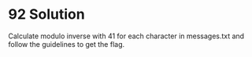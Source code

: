 # 92 Solution
Calculate modulo inverse with 41 for each character in messages.txt and follow the guidelines to get the flag.